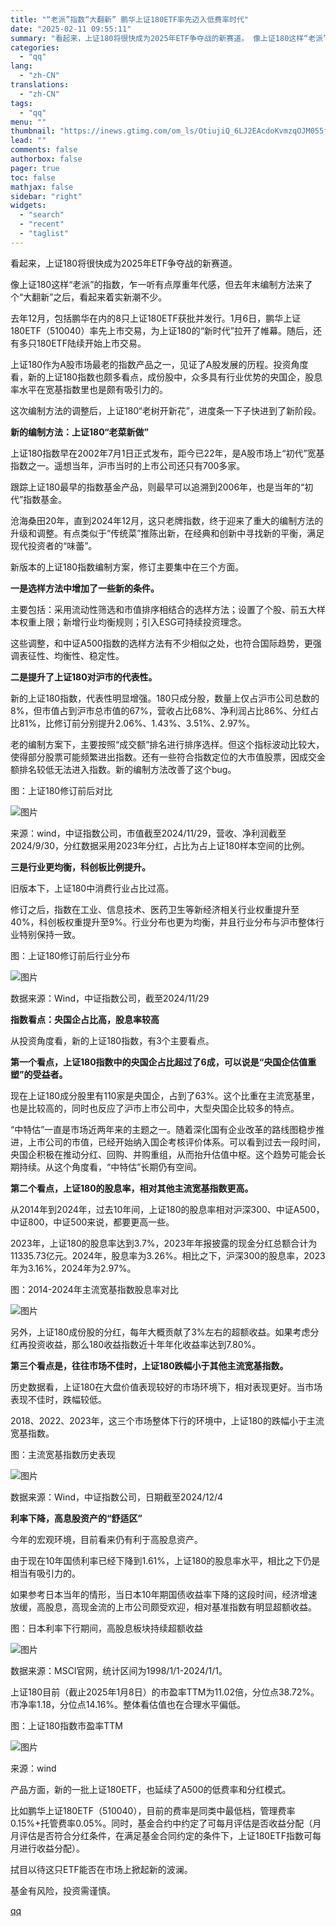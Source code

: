 ```yaml
---
title: "“老派”指数“大翻新” 鹏华上证180ETF率先迈入低费率时代"
date: "2025-02-11 09:55:11"
summary: "看起来，上证180将很快成为2025年ETF争夺战的新赛道。 像上证180这样“老派”的指数，乍一听..."
categories:
  - "qq"
lang:
  - "zh-CN"
translations:
  - "zh-CN"
tags:
  - "qq"
menu: ""
thumbnail: "https://inews.gtimg.com/om_ls/OtiujiQ_6LJ2EAcdoKvmzqOJM055f-Z2Rk6jt8TZ8mX28AA_640360/0"
lead: ""
comments: false
authorbox: false
pager: true
toc: false
mathjax: false
sidebar: "right"
widgets:
  - "search"
  - "recent"
  - "taglist"
---
```


看起来，上证180将很快成为2025年ETF争夺战的新赛道。 

像上证180这样“老派”的指数，乍一听有点厚重年代感，但去年末编制方法来了个“大翻新”之后，看起来着实新潮不少。 

去年12月，包括鹏华在内的8只上证180ETF获批并发行。1月6日，鹏华上证180ETF（510040）率先上市交易，为上证180的“新时代”拉开了帷幕。随后，还有多只180ETF陆续开始上市交易。 

上证180作为A股市场最老的指数产品之一，见证了A股发展的历程。投资角度看，新的上证180指数也颇多看点，成份股中，众多具有行业优势的央国企，股息率水平在宽基指数里也是颇有吸引力的。 

这次编制方法的调整后，上证180“老树开新花”，进度条一下子快进到了新阶段。

**新的编制方法：上证180“老菜新做”** 

上证180指数早在2002年7月1日正式发布，距今已22年，是A股市场上“初代”宽基指数之一。遥想当年，沪市当时的上市公司还只有700多家。

跟踪上证180最早的指数基金产品，则最早可以追溯到2006年，也是当年的“初代”指数基金。

沧海桑田20年，直到2024年12月，这只老牌指数，终于迎来了重大的编制方法的升级和调整。有点类似于“传统菜”推陈出新，在经典和创新中寻找新的平衡，满足现代投资者的“味蕾”。

新版本的上证180指数编制方案，修订主要集中在三个方面。 

**一是选样方法中增加了一些新的条件。**

主要包括：采用流动性筛选和市值排序相结合的选样方法；设置了个股、前五大样本权重上限；新增行业均衡规则；引入ESG可持续投资理念。 

这些调整，和中证A500指数的选样方法有不少相似之处，也符合国际趋势，更强调表征性、均衡性、稳定性。 

**二是提升了上证180对沪市的代表性。**

新的上证180指数，代表性明显增强。180只成分股，数量上仅占沪市公司总数的8%，但市值占到沪市总市值的67%，营收占比68%、净利润占比86%、分红占比81%，比修订前分别提升2.06%、1.43%、3.51%、2.97%。 

老的编制方案下，主要按照“成交额”排名进行排序选样。但这个指标波动比较大，使得部分股票可能频繁进出指数。还有一些符合指数定位的大市值股票，因成交金额排名较低无法进入指数。新的编制方法改善了这个bug。

图：上证180修订前后对比

![图片](https://inews.gtimg.com/om_bt/O9BIEebUBFvHkw6NbJ7RU8h1I8DuL1olhReIDTxqF1yKMAA/641)

来源：wind，中证指数公司，市值截至2024/11/29，营收、净利润截至2024/9/30，分红数据采用2023年分红，占比为占上证180样本空间的比例。 

**三是行业更均衡，科创板比例提升。** 

旧版本下，上证180中消费行业占比过高。 

修订之后，指数在工业、信息技术、医药卫生等新经济相关行业权重提升至40%，科创板权重提升至9%。行业分布也更为均衡，并且行业分布与沪市整体行业特别保持一致。

图：上证180修订前后行业分布

![图片](https://inews.gtimg.com/om_bt/OZlpFZECtGSU9VOesGKH9DOGkZ2h4Z54y6QNAJ9Ilg0HcAA/641)

数据来源：Wind，中证指数公司，截至2024/11/29

**指数看点：央国企占比高，股息率较高** 

从投资角度看，新的上证180指数，有3个主要看点。 

**第一个看点，上证180指数中的央国企占比超过了6成，可以说是“央国企估值重塑”的受益者。**

现在上证180成分股里有110家是央国企，占到了63%。这个比重在主流宽基里，也是比较高的，同时也反应了沪市上市公司中，大型央国企比较多的特点。 

“中特估”一直是市场近两年来的主题之一。随着深化国有企业改革的路线图稳步推进，上市公司的市值，已经开始纳入国企考核评价体系。可以看到过去一段时间，央国企积极在推动分红、回购、并购重组，从而抬升估值中枢。这个趋势可能会长期持续。从这个角度看，“中特估”长期仍有空间。 

**第二个看点，上证180的股息率，相对其他主流宽基指数更高。**

从2014年到2024年，过去10年间，上证180的股息率相对沪深300、中证A500，中证800，中证500来说，都要更高一些。 

2023年，上证180的股息率达到3.7%，2023年年报披露的现金分红总额合计为11335.73亿元。2024年，股息率为3.26%。相比之下，沪深300的股息率，2023年为3.16%，2024年为2.97%。

图：2014-2024年主流宽基指数股息率对比

![图片](https://inews.gtimg.com/om_bt/OanuvVtB3xVaGoVTBDycqNRb2X9dDhDLMW6vtWadRRxesAA/641)

另外，上证180成份股的分红，每年大概贡献了3%左右的超额收益。如果考虑分红再投资收益，那么180收益指数近十年年化收益率达到7.80%。 

**第三个看点是，往往市场不佳时，上证180跌幅小于其他主流宽基指数。**

历史数据看，上证180在大盘价值表现较好的市场环境下，相对表现更好。当市场表现不佳时，跌幅较低。 

2018、2022、2023年，这三个市场整体下行的环境中，上证180的跌幅小于主流宽基指数。

图：主流宽基指数历史表现

![图片](https://inews.gtimg.com/om_bt/OjR2PbRvl_laDbZrZCrd6G2AxJHTzo6uHyAozMaJunDZcAA/641)

数据来源：Wind，中证指数公司，日期截至2024/12/4

**利率下降，高息股资产的“舒适区”**

今年的宏观环境，目前看来仍有利于高股息资产。 

由于现在10年国债利率已经下降到1.61%，上证180的股息率水平，相比之下仍是相当有吸引力的。

如果参考日本当年的情形，当日本10年期国债收益率下降的这段时间，经济增速放缓，高股息，高现金流的上市公司颇受欢迎，相对基准指数有明显超额收益。 

图：日本利率下行期间，高股息板块持续超额收益

![图片](https://inews.gtimg.com/om_bt/O4eJo_YJ-G2FSFd9r_xNIr_u2DkaL3tjp4_JBdnsQX47oAA/641)

数据来源：MSCI官网，统计区间为1998/1/1-2024/1/1。

上证180目前（截止2025年1月8日）的市盈率TTM为11.02倍，分位点38.72%。市净率1.18，分位点14.16%。整体看估值也在合理水平偏低。

图：上证180指数市盈率TTM

![图片](https://inews.gtimg.com/om_bt/OvrLdTQUmN1bxlXauoea-4mHCJfbBkkrD1pODAqkLARC8AA/641)

来源：wind 

产品方面，新的一批上证180ETF，也延续了A500的低费率和分红模式。 

比如鹏华上证180ETF（510040），目前的费率是同类中最低档，管理费率0.15%+托管费率0.05%。同时，基金合约中约定了可每月评估是否收益分配（月月评估是否符合分红条件，在满足基金合同约定的条件下，上证180ETF指数可每月进行收益分配）。 

拭目以待这只ETF能否在市场上掀起新的波澜。 

基金有风险，投资需谨慎。

[qq](https://new.qq.com/rain/a/20250211A029CW00)
